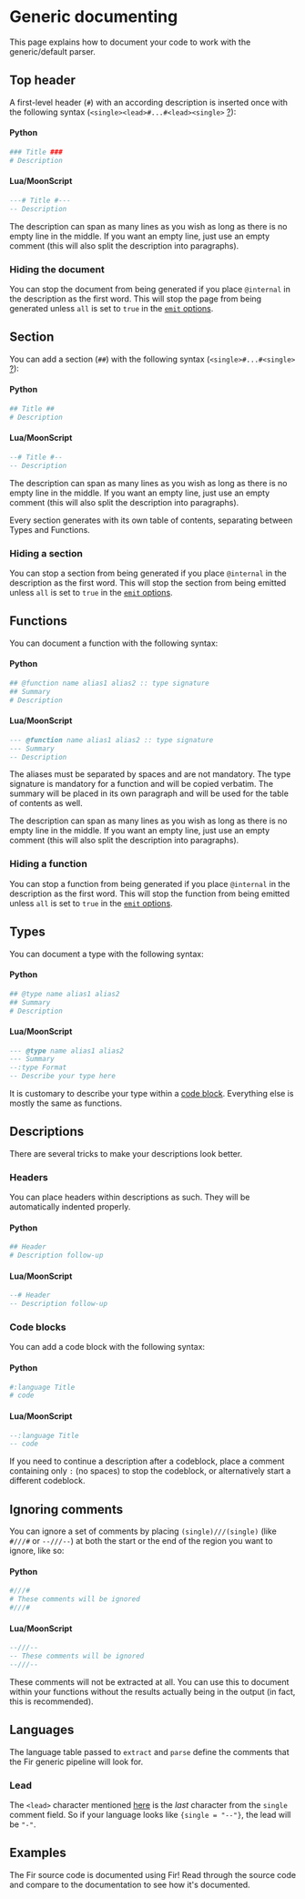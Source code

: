 # Generic documenting

This page explains how to document your code to work with the generic/default parser.

## Top header

A first-level header (`#`) with an according description is inserted once with the following syntax (`<single><lead>#...#<lead><single>` [?](#languages)):

<!-- tabs:start -->

#### **Python**

```py
### Title ###
# Description
```

#### **Lua/MoonScript**

```lua
---# Title #---
-- Description
```

<!-- tabs:end -->

The description can span as many lines as you wish as long as there is no empty line in the middle. If you want an empty line, just use an empty comment (this will also split the description into paragraphs).

### Hiding the document

You can stop the document from being generated if you place `@internal` in the description as the first word. This will stop the page from being generated unless `all` is set to `true` in the [`emit` options](emit/markdown.md#emit).

## Section

You can add a section (`##`) with the following syntax (`<single>#...#<single>` [?](#languages)):

<!-- tabs:start -->

#### **Python**

```py
## Title ##
# Description
```

#### **Lua/MoonScript**

```lua
--# Title #--
-- Description
```

<!-- tabs:end -->

The description can span as many lines as you wish as long as there is no empty line in the middle. If you want an empty line, just use an empty comment (this will also split the description into paragraphs).

Every section generates with its own table of contents, separating between Types and Functions.

### Hiding a section

You can stop a section from being generated if you place `@internal` in the description as the first word. This will stop the section from being emitted unless `all` is set to `true` in the [`emit` options](generic/emit/markdown.md#emit).

## Functions

You can document a function with the following syntax:

<!-- tabs:start -->

#### **Python**

```py
## @function name alias1 alias2 :: type signature
## Summary
# Description
```

#### **Lua/MoonScript**

```lua
--- @function name alias1 alias2 :: type signature
--- Summary
-- Description
```

<!-- tabs:end -->

The aliases must be separated by spaces and are not mandatory. The type signature is mandatory for a function and will be copied verbatim. The summary will be placed in its own paragraph and will be used for the table of contents as well.

The description can span as many lines as you wish as long as there is no empty line in the middle. If you want an empty line, just use an empty comment (this will also split the description into paragraphs).

### Hiding a function

You can stop a function from being generated if you place `@internal` in the description as the first word. This will stop the function from being emitted unless `all` is set to `true` in the [`emit` options](generic/emit/markdown.md#emit).

## Types

You can document a type with the following syntax:

<!-- tabs:start -->

#### **Python**

```py
## @type name alias1 alias2
## Summary
# Description
```

#### **Lua/MoonScript**

```lua
--- @type name alias1 alias2
--- Summary
--:type Format
-- Describe your type here
```

<!-- tabs:end -->

It is customary to describe your type within a [code block](#code-block). Everything else is mostly the same as functions.

## Descriptions

There are several tricks to make your descriptions look better.

### Headers

You can place headers within descriptions as such. They will be automatically indented properly.

<!-- tabs:start -->

#### **Python**

```py
## Header
# Description follow-up
```

#### **Lua/MoonScript**

```lua
--# Header
-- Description follow-up
```

<!-- tabs:end -->

### Code blocks

You can add a code block with the following syntax:

<!-- tabs:start -->

#### **Python**

```py
#:language Title
# code
```

#### **Lua/MoonScript**

```lua
--:language Title
-- code
```

<!-- tabs:end -->

If you need to continue a description after a codeblock, place a comment containing only `:` (no spaces) to stop the codeblock, or alternatively start a different codeblock.

## Ignoring comments

You can ignore a set of comments by placing `(single)///(single)` (like `#///#` or `--///--`) at both the start or the end of the region you want to ignore, like so:

<!-- tabs:start -->

#### **Python**

```py
#///#
# These comments will be ignored
#///#
```

#### **Lua/MoonScript**

```lua
--///--
-- These comments will be ignored
--///--
```

<!-- tabs:end -->

These comments will not be extracted at all. You can use this to document within your functions without the results actually being in the output (in fact, this is recommended).

## Languages

The language table passed to `extract` and `parse` define the comments that the Fir generic pipeline will look for.

### Lead

The `<lead>` character mentioned [here](#top-header) is the *last* character from the `single` comment field. So if your language looks like `{single = "--"}`, the lead will be `"-"`.

## Examples

The Fir source code is documented using Fir! Read through the source code and compare to the documentation to see how it's documented.